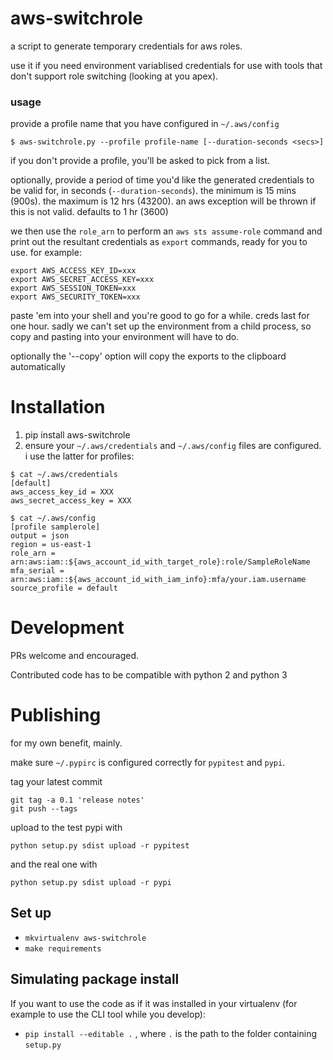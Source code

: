 # aws-switchrole
a script to generate temporary credentials for aws roles.

use it if you need environment variablised credentials for use with tools
that don't support role switching (looking at you apex).


### usage
provide a profile name that you have configured in `~/.aws/config`

```
$ aws-switchrole.py --profile profile-name [--duration-seconds <secs>]
```

if you don't provide a profile, you'll be asked to pick from a list.

optionally, provide a period of time you'd like the generated credentials
to be valid for, in seconds (`--duration-seconds`).  the minimum is 15 mins
(900s).  the maximum is 12 hrs (43200).  an aws exception will be thrown if
this is not valid.  defaults to 1 hr (3600)

we then use the `role_arn` to perform an `aws sts assume-role` command and
print out the resultant credentials as `export` commands, ready for you to
use.  for example:

```
export AWS_ACCESS_KEY_ID=xxx
export AWS_SECRET_ACCESS_KEY=xxx
export AWS_SESSION_TOKEN=xxx
export AWS_SECURITY_TOKEN=xxx
```

paste 'em into your shell and you're good to go for a while.  creds last for
one hour.  sadly we can't set up the environment from a child process, so copy
and pasting into your environment will have to do.

optionally the '--copy' option will copy the exports to the clipboard automatically


# Installation
  1. pip install aws-switchrole
  2. ensure your `~/.aws/credentials` and `~/.aws/config` files are configured.  i use the latter for profiles:

  ```
  $ cat ~/.aws/credentials
  [default]
  aws_access_key_id = XXX
  aws_secret_access_key = XXX
  ```

  ```
  $ cat ~/.aws/config
  [profile samplerole]
  output = json
  region = us-east-1
  role_arn = arn:aws:iam::${aws_account_id_with_target_role}:role/SampleRoleName
  mfa_serial = arn:aws:iam::${aws_account_id_with_iam_info}:mfa/your.iam.username
  source_profile = default
  ```

# Development

PRs welcome and encouraged.

Contributed code has to be compatible with python 2 and python 3


# Publishing

for my own benefit, mainly.

make sure `~/.pypirc` is configured correctly for `pypitest` and `pypi`.

tag your latest commit

  ```
  git tag -a 0.1 'release notes'
  git push --tags
  ```

upload to the test pypi with

  ```
  python setup.py sdist upload -r pypitest
  ```

and the real one with

  ```
  python setup.py sdist upload -r pypi
  ```

## Set up

* `mkvirtualenv aws-switchrole`
* `make requirements`


## Simulating package install

If you want to use the code as if it was installed in your virtualenv (for example to use the CLI tool while you develop):

* `pip install --editable .` , where `.` is the path to the folder containing `setup.py`
